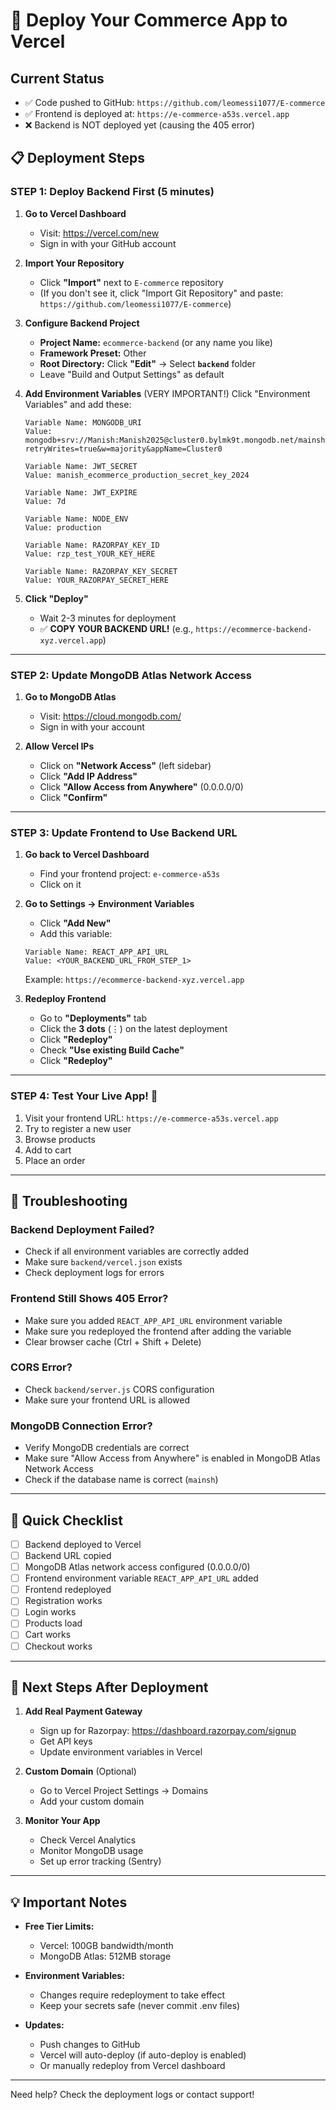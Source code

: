 # 🚀 Deploy Your Commerce App to Vercel

## Current Status
- ✅ Code pushed to GitHub: `https://github.com/leomessi1077/E-commerce`
- ✅ Frontend is deployed at: `https://e-commerce-a53s.vercel.app`
- ❌ Backend is NOT deployed yet (causing the 405 error)

## 📋 Deployment Steps

### **STEP 1: Deploy Backend First (5 minutes)**

1. **Go to Vercel Dashboard**
   - Visit: https://vercel.com/new
   - Sign in with your GitHub account

2. **Import Your Repository**
   - Click **"Import"** next to `E-commerce` repository
   - (If you don't see it, click "Import Git Repository" and paste: `https://github.com/leomessi1077/E-commerce`)

3. **Configure Backend Project**
   - **Project Name:** `ecommerce-backend` (or any name you like)
   - **Framework Preset:** Other
   - **Root Directory:** Click **"Edit"** → Select **`backend`** folder
   - Leave "Build and Output Settings" as default

4. **Add Environment Variables** (VERY IMPORTANT!)
   Click "Environment Variables" and add these:

   ```
   Variable Name: MONGODB_URI
   Value: mongodb+srv://Manish:Manish2025@cluster0.bylmk9t.mongodb.net/mainsh?retryWrites=true&w=majority&appName=Cluster0

   Variable Name: JWT_SECRET
   Value: manish_ecommerce_production_secret_key_2024

   Variable Name: JWT_EXPIRE
   Value: 7d

   Variable Name: NODE_ENV
   Value: production

   Variable Name: RAZORPAY_KEY_ID
   Value: rzp_test_YOUR_KEY_HERE

   Variable Name: RAZORPAY_KEY_SECRET
   Value: YOUR_RAZORPAY_SECRET_HERE
   ```

5. **Click "Deploy"** 
   - Wait 2-3 minutes for deployment
   - ✅ **COPY YOUR BACKEND URL!** (e.g., `https://ecommerce-backend-xyz.vercel.app`)

---

### **STEP 2: Update MongoDB Atlas Network Access**

1. **Go to MongoDB Atlas**
   - Visit: https://cloud.mongodb.com/
   - Sign in with your account

2. **Allow Vercel IPs**
   - Click on **"Network Access"** (left sidebar)
   - Click **"Add IP Address"**
   - Click **"Allow Access from Anywhere"** (0.0.0.0/0)
   - Click **"Confirm"**

---

### **STEP 3: Update Frontend to Use Backend URL**

1. **Go back to Vercel Dashboard**
   - Find your frontend project: `e-commerce-a53s`
   - Click on it

2. **Go to Settings → Environment Variables**
   - Click **"Add New"**
   - Add this variable:
   ```
   Variable Name: REACT_APP_API_URL
   Value: <YOUR_BACKEND_URL_FROM_STEP_1>
   ```
   Example: `https://ecommerce-backend-xyz.vercel.app`

3. **Redeploy Frontend**
   - Go to **"Deployments"** tab
   - Click the **3 dots** (⋮) on the latest deployment
   - Click **"Redeploy"**
   - Check **"Use existing Build Cache"**
   - Click **"Redeploy"**

---

### **STEP 4: Test Your Live App! 🎉**

1. Visit your frontend URL: `https://e-commerce-a53s.vercel.app`
2. Try to register a new user
3. Browse products
4. Add to cart
5. Place an order

---

## 🔧 Troubleshooting

### Backend Deployment Failed?
- Check if all environment variables are correctly added
- Make sure `backend/vercel.json` exists
- Check deployment logs for errors

### Frontend Still Shows 405 Error?
- Make sure you added `REACT_APP_API_URL` environment variable
- Make sure you redeployed the frontend after adding the variable
- Clear browser cache (Ctrl + Shift + Delete)

### CORS Error?
- Check `backend/server.js` CORS configuration
- Make sure your frontend URL is allowed

### MongoDB Connection Error?
- Verify MongoDB credentials are correct
- Make sure "Allow Access from Anywhere" is enabled in MongoDB Atlas Network Access
- Check if the database name is correct (`mainsh`)

---

## 📝 Quick Checklist

- [ ] Backend deployed to Vercel
- [ ] Backend URL copied
- [ ] MongoDB Atlas network access configured (0.0.0.0/0)
- [ ] Frontend environment variable `REACT_APP_API_URL` added
- [ ] Frontend redeployed
- [ ] Registration works
- [ ] Login works
- [ ] Products load
- [ ] Cart works
- [ ] Checkout works

---

## 🎯 Next Steps After Deployment

1. **Add Real Payment Gateway**
   - Sign up for Razorpay: https://dashboard.razorpay.com/signup
   - Get API keys
   - Update environment variables in Vercel

2. **Custom Domain** (Optional)
   - Go to Vercel Project Settings → Domains
   - Add your custom domain

3. **Monitor Your App**
   - Check Vercel Analytics
   - Monitor MongoDB usage
   - Set up error tracking (Sentry)

---

## 💡 Important Notes

- **Free Tier Limits:**
  - Vercel: 100GB bandwidth/month
  - MongoDB Atlas: 512MB storage
  
- **Environment Variables:**
  - Changes require redeployment to take effect
  - Keep your secrets safe (never commit .env files)

- **Updates:**
  - Push changes to GitHub
  - Vercel will auto-deploy (if auto-deploy is enabled)
  - Or manually redeploy from Vercel dashboard

---

Need help? Check the deployment logs or contact support!


